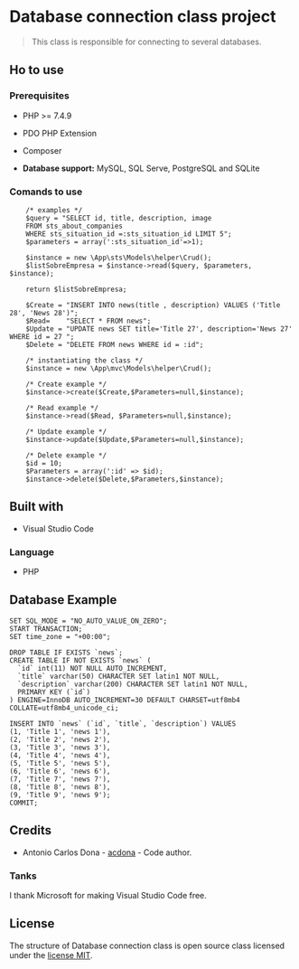 # Database connection class project
>  This class is responsible for connecting to several databases.

## Ho to use

### Prerequisites
- PHP >= 7.4.9
- PDO PHP Extension
- Composer

- **Database support:** MySQL, SQL Serve, PostgreSQL and SQLite

### Comands to use
        /* examples */
        $query = "SELECT id, title, description, image
        FROM sts_about_companies 
        WHERE sts_situation_id =:sts_situation_id LIMIT 5";
        $parameters = array(':sts_situation_id'=>1);

        $instance = new \App\sts\Models\helper\Crud();
        $listSobreEmpresa = $instance->read($query, $parameters, $instance);
        
        return $listSobreEmpresa;

        $Create = "INSERT INTO news(title , description) VALUES ('Title 28', 'News 28')";
        $Read=    "SELECT * FROM news";
        $Update = "UPDATE news SET title='Title 27', description='News 27' WHERE id = 27 ";
        $Delete = "DELETE FROM news WHERE id = :id";

        /* instantiating the class */
        $instance = new \App\mvc\Models\helper\Crud();

        /* Create example */
        $instance->create($Create,$Parameters=null,$instance);

        /* Read example */
        $instance->read($Read, $Parameters=null,$instance);

        /* Update example */
        $instance->update($Update,$Parameters=null,$instance);

        /* Delete example */
        $id = 10;
        $Parameters = array(':id' => $id);
        $instance->delete($Delete,$Parameters,$instance);

## Built with
- Visual Studio Code

### Language
- PHP

## Database Example
```
SET SQL_MODE = "NO_AUTO_VALUE_ON_ZERO";
START TRANSACTION;
SET time_zone = "+00:00";

DROP TABLE IF EXISTS `news`;
CREATE TABLE IF NOT EXISTS `news` (
  `id` int(11) NOT NULL AUTO_INCREMENT,
  `title` varchar(50) CHARACTER SET latin1 NOT NULL,
  `description` varchar(200) CHARACTER SET latin1 NOT NULL,
  PRIMARY KEY (`id`)
) ENGINE=InnoDB AUTO_INCREMENT=30 DEFAULT CHARSET=utf8mb4 COLLATE=utf8mb4_unicode_ci;

INSERT INTO `news` (`id`, `title`, `description`) VALUES
(1, 'Title 1', 'news 1'),
(2, 'Title 2', 'news 2'),
(3, 'Title 3', 'news 3'),
(4, 'Title 4', 'news 4'),
(5, 'Title 5', 'news 5'),
(6, 'Title 6', 'news 6'),
(7, 'Title 7', 'news 7'),
(8, 'Title 8', 'news 8'),
(9, 'Title 9', 'news 9');
COMMIT;
```

## Credits
- Antonio Carlos Dona - [acdona](https://github.com/acdona) - Code author.


### Tanks
I thank Microsoft for making Visual Studio Code free.


## License
The structure of Database connection class is open source class licensed under the [license MIT](/LICENSE).
